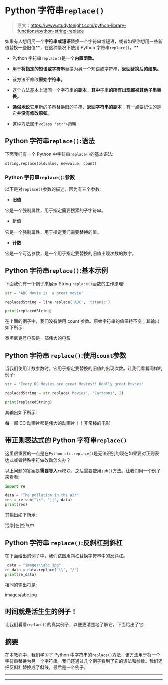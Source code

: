 # Python 字符串`replace()`

> 原文：<https://www.studytonight.com/python-library-functions/python-string-replace>

如果有人想用另一个**字符串或短语**替换一个字符串或短语，或者如果你想用一些新值替换一些旧值**，在这种情况下使用 Python 字符串`replace()`。**

*   Python 字符串`replace()`是一个**内置函数。**

*   用于**将指定的短语或字符串**替换为另一个短语或字符串，**返回替换后的结果。**

*   该方法不修改**原始字符串。**

*   这个方法基本上返回一个字符串的**副本，其中**子串**的所有出现都被其他子串替换。**

*   **通俗地说**它用新的子串替换旧的子串，**返回字符串的副本**；有一点要记住的是它**并没有修改原弦**。

*   这种方法属于`<class 'str'>`范畴

## Python 字符串`replace()`:语法

下面我们有一个 Python 中字符串`replace()`的基本语法:

```py
string.replace(oldvalue, newvalue, count)
```

### Python 字符串`replace()`:参数

以下是对`replace()`参数的描述，因为有三个参数:

*   **旧值**

它是一个强制属性，用于指定需要搜索的子字符串。

*   新值

它是一个强制属性，用于指定我们需要替换的值。

*   **计数**

它是一个可选参数，是一个用于指定要替换的旧值出现次数的数字。

## Python 字符串`replace()`:基本示例

下面我们有一个例子来展示 String `replace()`函数的工作原理:

```py
str = 'ABC Movie is  a great movie'

replacedString = line.replace('ABC', 'titanic')

print(replacedString)
```

在上面的例子中，我们没有使用 count 参数。原始字符串的值保持不变；其输出如下所示:

泰坦尼克号电影是一部伟大的电影

## Python 字符串 `replace()`:使用`count`参数

当我们使用计数参数时，它用于指定要替换的旧值的出现次数。让我们看看同样的例子:

```py
str = 'Every DC Movies are great Movies!! Really great Movies'

replacedString = str.replace('Movies', 'Cartoons', 2)

print(replacedString)
```

其输出如下所示:

每一部 DC 动画片都是伟大的动画片！！非常棒的电影

## 带正则表达式的 Python 字符串`replace()`

这里很重要的一点是在`Python str.replace()`是无法识别的现在如果要对正则表达式或者特殊字符做改动怎么办？

以上问题的答案是**需要导入**`re`模块，之后需要使用`sub()`方法。让我们用一个例子来看看:

```py
import re

data = "The pollution in the air"
res = re.sub("\s", "||", data)
print(res)
```

其输出如下所示:

污染|在|空气中

## Python 字符串 `replace()`:反斜杠到斜杠

在下面给出的例子中，我们试图用斜杠替换字符串中的反斜杠。

```py
 data = "images\\abc.jpg"
re_data = data.replace("\\", "/")
print(re_data)
```

相同的输出将是:

images/abc.jpg

## 时间就是活生生的例子！

让我们看看`replace()`的真实例子，以便更清楚地了解它，下面给出了它:

## 摘要

在本教程中，我们学习了 Python 中字符串的`replace()`方法，该方法用于将一个字符串替换为另一个字符串。我们还通过几个例子看到了它的语法和参数。我们还把反斜杠替换成了斜线，最后是一个例子。

* * *

* * *